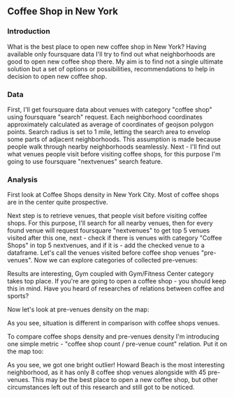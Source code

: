## Coffee Shop in New York

### Introduction

What is the best place to open new coffee shop in New York? Having available only foursquare data I'll try to find out what neighborhoods are good to open new coffee shop there. My aim is to find not a single ultimate solution but a set of options or possibilities, recommendations to help in decision to open new coffee shop.

### Data

First, I'll get foursquare data about venues with category "coffee shop" using foursquare "search" request. Each neighborhood coordinates approximately calculated as average of coordinates of geojson polygon points. Search radius is set to 1 mile, letting the search area to envelop some parts of adjacent neighborhoods. This assumption is made because people walk through nearby neighborhoods seamlessly. 
Next - I'll find out what venues people visit before visiting coffee shops, for this purpose I'm going to use foursquare "nextvenues" search feature.

### Analysis

First look at Coffee Shops density in New York City. Most of coffee shops are in the center quite prospective.

Next step is to retrieve venues, that people visit before visiting coffee shops. For this purpose, I'll search for all nearby venues, then for every found venue will request foursquare "nextvenues" to get top 5 venues visited after this one, next - check if there is venues with category "Coffee Shops" in top 5 nextvenues, and if it is - add the checked venue to a dataframe.
Let's call the venues visited before coffee shop venues "pre-venues". Now we can explore categories of collected pre-venues:

Results are interesting, Gym coupled with Gym/Fitness Center category takes top place. If you're are going to open a coffee shop - you should keep this in mind. Have you heard of researches of relations between coffee and sports?

Now let's look at pre-venues density on the map:

As you see, situation is different in comparison with coffee shops venues.

To compare coffee shops density and pre-venues density I'm introducing one simple metric - "coffee shop count / pre-venue count" relation. Put it on the map too:

As you see, we got one bright outlier! Howard Beach is the most interesting neighborhood, as it has only 8 coffee shop venues alongside with 45 pre-venues. This may be the best place to open a new coffee shop, but other circumstances left out of this research and still got to be noticed.



